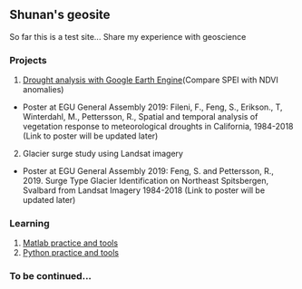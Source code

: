 ## Shunan's geosite
So far this is a test site...
Share my experience with geoscience

### Projects
1. [Drought analysis with Google Earth Engine](https://github.com/fsn1995/Drought-Analysis)(Compare SPEI with NDVI anomalies) 
- Poster at EGU General Assembly 2019:
Fileni, F., Feng, S., Erikson., T, Winterdahl, M., Pettersson, R., Spatial and temporal analysis of vegetation response to meteorological droughts in California, 1984-2018 (Link to poster will be updated later)

2. Glacier surge study using Landsat imagery
- Poster at EGU General Assembly 2019:
Feng, S. and Pettersson, R., 2019. Surge Type Glacier Identification on Northeast Spitsbergen, Svalbard from Landsat Imagery 1984-2018 (Link to poster will be updated later)

### Learning
1. [Matlab practice and tools](https://github.com/fsn1995/MatlabFSN)
2. [Python practice and tools](https://github.com/fsn1995/PythonFSN)

### To be continued...
